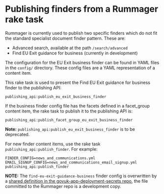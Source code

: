 # Publishing finders from a Rummager rake task

Rummager is currently used to publish two specific finders which do
not fit the standard specialist document finder pattern. These are:

- Advanced search, available at the path `/search/advanced`
- Find EU Exit guidance for business (currently in development)

The configuration for the EU Exit business finder can be found in YAML files in
the `config/` directory. These config files are a YAML representation
of a content item.

This rake task is used to present the Find EU Exit guidance for business finder to the
publishing API:

```
publishing_api:publish_eu_exit_business_finder
```

If the business finder config file has the facets defined in a facet_group content item, 
the rake task to publish it to the publishing API is:

```
publishing_api:publish_facet_group_eu_exit_business_finder
```

**Note:** `publishing_api:publish_eu_exit_business_finder` is to be deprecated.

For new finder content items, use the rake task `publishing_api:publish_finder`. For example:

```
FINDER_CONFIG=news_and_communications.yml EMAIL_SIGNUP_CONFIG=news_and_communications_email_signup.yml publishing_api:publish_finder
```

**NOTE:** The `find-eu-exit-guidance-business` finder config is overwritten by a
[shared definition in the govuk-app-deployment-secrets repo](https://github.com/alphagov/govuk-app-deployment-secrets/blob/master/shared_config/find-eu-exit-guidance-business.yml), the file committed to the
Rummager repo is a development copy.
